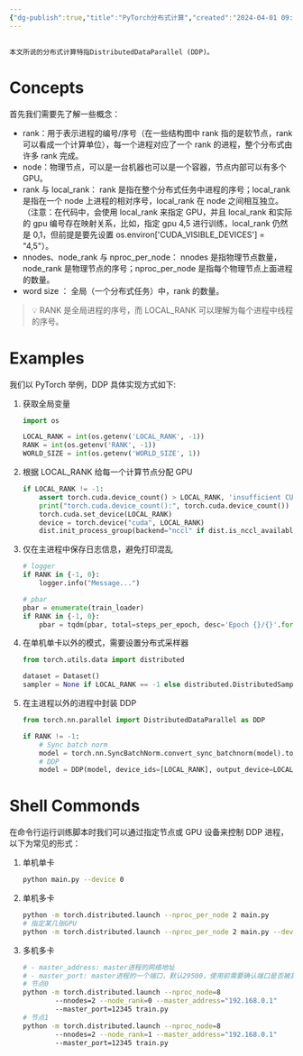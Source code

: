 ```yaml
---
{"dg-publish":true,"title":"PyTorch分布式计算","created":"2024-04-01 09:37","updated":"2024-04-01 10:12","tags":["deep-learning","python","pytorch"],"dg-path":"Wiki/PyTorch分布式计算.md","permalink":"/Wiki/PyTorch分布式计算/","dgPassFrontmatter":true,"noteIcon":"1"}
---
```



```ad-attention

本文所说的分布式计算特指DistributedDataParallel (DDP)。
```

# Concepts
首先我们需要先了解一些概念：
- rank：用于表示进程的编号/序号（在一些结构图中 rank 指的是软节点，rank 可以看成一个计算单位），每一个进程对应了一个 rank 的进程，整个分布式由许多 rank 完成。
- node：物理节点，可以是一台机器也可以是一个容器，节点内部可以有多个 GPU。
- rank 与 local_rank： rank 是指在整个分布式任务中进程的序号；local_rank 是指在一个 node 上进程的相对序号，local_rank 在 node 之间相互独立。（注意：在代码中，会使用 local_rank 来指定 GPU，并且 local_rank 和实际的 gpu 编号存在映射关系，比如，指定 gpu 4,5 进行训练，local_rank 仍然是 0,1，但前提是要先设置 os.environ['CUDA_VISIBLE_DEVICES'] = "4,5"）。
- nnodes、node_rank 与 nproc_per_node： nnodes 是指物理节点数量，node_rank 是物理节点的序号；nproc_per_node 是指每个物理节点上面进程的数量。
- word size ： 全局（一个分布式任务）中，rank 的数量。
> 💡 RANK 是全局进程的序号，而 LOCAL_RANK 可以理解为每个进程中线程的序号。

# Examples
我们以 PyTorch 举例，DDP 具体实现方式如下:

1. 获取全局变量

    ```python
    import os
    
    LOCAL_RANK = int(os.getenv('LOCAL_RANK', -1))
    RANK = int(os.getenv('RANK', -1))
    WORLD_SIZE = int(os.getenv('WORLD_SIZE', 1))
    ```

2. 根据 LOCAL_RANK 给每一个计算节点分配 GPU

    ```python
	if LOCAL_RANK != -1:
		assert torch.cuda.device_count() > LOCAL_RANK, 'insufficient CUDA devices for DDP command'
		print("torch.cuda.device_count():", torch.cuda.device_count())
		torch.cuda.set_device(LOCAL_RANK)
		device = torch.device("cuda", LOCAL_RANK)
		dist.init_process_group(backend="nccl" if dist.is_nccl_available() else "gloo")
    ```

3. 仅在主进程中保存日志信息，避免打印混乱

    ```python
    # logger
    if RANK in {-1, 0}:
    	logger.info("Message...")
    
    # pbar
    pbar = enumerate(train_loader)
	if RANK in {-1, 0}:
		pbar = tqdm(pbar, total=steps_per_epoch, desc='Epoch {}/{}'.format(epoch, args.max_epochs))
    ```

4. 在单机单卡以外的模式，需要设置分布式采样器

    ```python
    from torch.utils.data import distributed
    
    dataset = Dataset()
    sampler = None if LOCAL_RANK == -1 else distributed.DistributedSampler(dataset, shuffle=True)
    ```

5. 在主进程以外的进程中封装 DDP

    ```python
    from torch.nn.parallel import DistributedDataParallel as DDP
    
    if RANK != -1:
    	# Sync batch norm
    	model = torch.nn.SyncBatchNorm.convert_sync_batchnorm(model).to(device)
    	# DDP
    	model = DDP(model, device_ids=[LOCAL_RANK], output_device=LOCAL_RANK)
    ```

# Shell Commonds
在命令行运行训练脚本时我们可以通过指定节点或 GPU 设备来控制 DDP 进程，以下为常见的形式：

1. 单机单卡
	```bash
	python main.py --device 0
	```

2. 单机多卡
	```bash
	python -m torch.distributed.launch --nproc_per_node 2 main.py
	# 指定某几张GPU
	python -m torch.distributed.launch --nproc_per_node 2 main.py --device 0,3
	```

3. 多机多卡
	```bash
	# - master_address: master进程的网络地址
	# - master_port: master进程的一个端口，默认29500，使用前需要确认端口是否被其他程序占用
	# 节点0
	python -m torch.distributed.launch --nproc_node=8 
	        --nnodes=2 --node_rank=0 --master_address="192.168.0.1"
	        --master_port=12345 train.py
	# 节点1
	python -m torch.distributed.launch --nproc_node=8 
	        --nnodes=2 --node_rank=1 --master_address="192.168.0.1"
	        --master_port=12345 train.py
	```